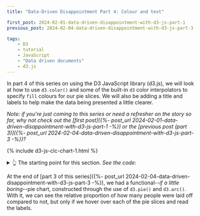 ```yaml
---
title: "Data-Driven Disappointment Part 4: Colour and text"

first_post: 2024-02-01-data-driven-disappointment-with-d3-js-part-1
previous_post: 2024-02-04-data-driven-disappointment-with-d3-js-part-3

tags:
    - D3
    - tutorial
    - JavaScript
    - "Data driven documents"
    - d3.js
---
```


In part 4 of this series on using the D3 JavaScript library (d3.js), we will look at how to use `d3.color()` and some of the built-in `d3` color interpolators to specify `fill` colours for our pie slices. We will also be adding a title and labels to help make the data being presented a little clearer.

_Note: if you're just coming to this series or need a refresher on the story so far, why not check out the [first post]({%- post_url 2024-02-01-data-driven-disappointment-with-d3-js-part-1 -%}) or the [previous post (part 3)]({%- post_url 2024-02-04-data-driven-disappointment-with-d3-js-part-3 -%})?_

{% include d3-js-clc-chart-1.html %}

<details><summary>👆 The starting point for this section. <em>See the code</em>:</summary>
<div markdown="1">
```html
{% include d3-js-clc-chart-1.html %}
```
</div>
</details>

At the end of [part 3 of this series]({%- post_url 2024-02-04-data-driven-disappointment-with-d3-js-part-3 -%}), we had a functional--_if a little boring_--pie chart, constructed through the use of `d3.pie()` and `d3.arc()`. With it, we can see the relative proportion of how many people were laid off compared to not, but only if we hover over each of the pie slices and read the labels.